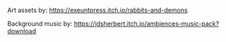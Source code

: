 Art assets by:
https://exeuntpress.itch.io/rabbits-and-demons

Background music by:
https://jdsherbert.itch.io/ambiences-music-pack?download
